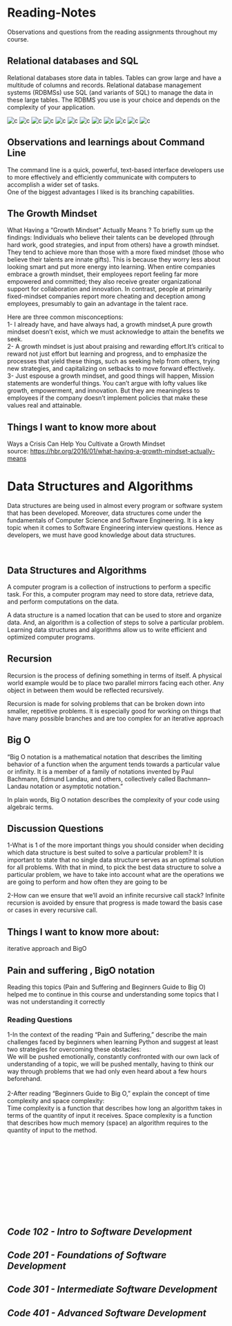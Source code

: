 # Reading-Notes

Observations and questions from the reading assignments throughout my course.

## Relational databases and SQL
 Relational databases store data in tables. Tables can grow large and have a multitude of columns and records. Relational database management systems (RDBMSs) use SQL (and variants of SQL) to manage the data in these large tables. The RDBMS you use is your choice and depends on the complexity of your application.

 ![c](./screenShots/Screenshot%20sql-1.png)
 ![c](./screenShots/Screenshot%20sql-2.png)
 ![c](./screenShots/Screenshot%20sql-3.png)
 ![c](./screenShots/Screenshot%20sql-4.png)
 ![c](./screenShots/Screenshot%20sql-5.png)
 ![c](./screenShots/Screenshot%20sql-6.png)
 ![c](./screenShots/Screenshot%20sql-13.png)
 ![c](./screenShots/Screenshot%20sql-14.png)
 ![c](./screenShots/Screenshot%20sql-15.png)
 ![c](./screenShots/Screenshot%20sql-16.png)
 ![c](./screenShots/Screenshot%20sql-17.png)
 ![c](./screenShots/Screenshot%20sql-18.png)


## Observations and learnings about Command Line

The command line is a quick, powerful, text-based interface developers use to more effectively and efficiently communicate with computers to accomplish a wider set of tasks. <br>
One of the biggest advantages I liked is its branching capabilities.


## The Growth Mindset
What Having a “Growth Mindset” Actually Means ?
To briefly sum up the findings: Individuals who believe their talents can be developed (through hard work, good strategies, and input from others) have a growth mindset. They tend to achieve more than those with a more fixed mindset (those who believe their talents are innate gifts). This is because they worry less about looking smart and put more energy into learning. When entire companies embrace a growth mindset, their employees report feeling far more empowered and committed; they also receive greater organizational support for collaboration and innovation. In contrast, people at primarily fixed-mindset companies report more cheating and deception among employees, presumably to gain an advantage in the talent race.
<br>

Here are three common misconceptions: <br>
1- I already have, and have always had, a growth mindset,A pure growth mindset doesn’t exist, which we must acknowledge to attain the benefits we seek. <br>
2- A growth mindset is just about praising and rewarding effort.It’s critical to reward not just effort but learning and progress, and to emphasize the processes that yield these things, such as seeking help from others, trying new strategies, and capitalizing on setbacks to move forward effectively.<br>
3- Just espouse a growth mindset, and good things will happen, Mission statements are wonderful things. You can’t argue with lofty values like growth, empowerment, and innovation. But they are meaningless to employees if the company doesn’t implement policies that make these values real and attainable.

## Things I want to know more about
Ways a Crisis Can Help You Cultivate a Growth Mindset<br>
source: https://hbr.org/2016/01/what-having-a-growth-mindset-actually-means
<br>

# Data Structures and Algorithms

Data structures are being used in almost every program or software system that has been developed. Moreover, data structures come under the fundamentals of Computer Science and Software Engineering. It is a key topic when it comes to Software Engineering interview questions. Hence as developers, we must have good knowledge about data structures.

<br>

## Data Structures and Algorithms


A computer program is a collection of instructions to perform a specific task. For this, a computer program may need to store data, retrieve data, and perform computations on the data.
<br>

A data structure is a named location that can be used to store and organize data. And, an algorithm is a collection of steps to solve a particular problem. Learning data structures and algorithms allow us to write efficient and optimized computer programs.
<br>

## Recursion


Recursion is the process of defining something in terms of itself.
A physical world example would be to place two parallel mirrors facing each other. Any object in between them would be reflected recursively.
<br>

Recursion is made for solving problems that can be broken down into smaller, repetitive problems. It is especially good for working on things that have many possible branches and are too complex for an iterative approach 
<br>

## Big O

“Big O notation is a mathematical notation that describes the limiting behavior of a function when the argument tends towards a particular value or infinity. It is a member of a family of notations invented by Paul Bachmann, Edmund Landau, and others, collectively called Bachmann–Landau notation or asymptotic notation.”
<br>

In plain words, Big O notation describes the complexity of your code using algebraic terms.
<br>

## Discussion Questions
1-What is 1 of the more important things you should consider when deciding which data structure is best suited to solve a particular problem?
It is important to state that no single data structure serves as an optimal solution for all problems. With that in mind, to pick the best data structure to solve a particular problem, we have to take into account what are the operations we are going to perform and how often they are going to be 
<br>

2-How can we ensure that we’ll avoid an infinite recursive call stack?
Infinite recursion is avoided by ensure that progress is made toward the basis case or cases in every recursive call.

## Things I want to know more about: 

iterative approach and BigO

## Pain and suffering , BigO notation

Reading this topics (Pain and Suffering and Beginners Guide to Big O) helped me to continue in this course and understanding some topics that I was not understanding it correctly 

### Reading Questions

1-In the context of the reading “Pain and Suffering,” describe the main challenges faced by beginners when learning Python and suggest at least two strategies for overcoming these obstacles: <br>
We will be pushed emotionally, constantly confronted with our own lack of understanding of a topic, we will be pushed mentally, having to think our way through problems that we had only even heard about a few hours beforehand.
<br><br>
2-After reading “Beginners Guide to Big O,” explain the concept of time complexity and space complexity:
<br>
Time complexity is a function that describes how long an algorithm takes in terms of the quantity of input it receives. Space complexity is a function that describes how much memory (space) an algorithm requires to the quantity of input to the method.


























<br><br><br><br><br><br><br><br><br><br>

## *Code 102 - Intro to Software Development*
## *Code 201 - Foundations of Software Development*
## *Code 301 - Intermediate Software Development*
## *Code 401 - Advanced Software Development*




